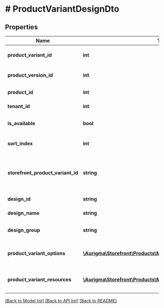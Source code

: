 # # ProductVariantDesignDto

## Properties

Name | Type | Description | Notes
------------ | ------------- | ------------- | -------------
**product_variant_id** | **int** | Product variant identifier. | [optional]
**product_version_id** | **int** | Product version identifier. | [optional]
**product_id** | **int** | Product identifier. | [optional]
**tenant_id** | **int** | Tenant identifier. | [optional]
**is_available** | **bool** | Product variant available. | [optional]
**sort_index** | **int** | Product variant sort index. | [optional]
**storefront_product_variant_id** | **string** | Product variant identifier in online store (usually SKU). | [optional]
**design_id** | **string** | Design identifier. | [optional]
**design_name** | **string** | Design name. | [optional]
**design_group** | **string** | Design grouping tag. | [optional]
**product_variant_options** | [**\Aurigma\Storefront\Products\Model\ProductVariantOptionDto[]**](ProductVariantOptionDto.md) | A list of product variant options. | [optional]
**product_variant_resources** | [**\Aurigma\Storefront\Products\Model\ProductVariantResourceDto[]**](ProductVariantResourceDto.md) | A list of product variant resources. | [optional]

[[Back to Model list]](../../README.md#models) [[Back to API list]](../../README.md#endpoints) [[Back to README]](../../README.md)
